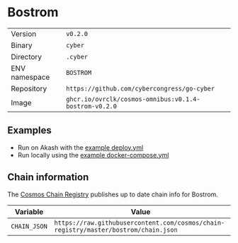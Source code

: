 # Bostrom

| | |
|---|---|
|Version|`v0.2.0`|
|Binary|`cyber`|
|Directory|`.cyber`|
|ENV namespace|`BOSTROM`|
|Repository|`https://github.com/cybercongress/go-cyber`|
|Image|`ghcr.io/ovrclk/cosmos-omnibus:v0.1.4-bostrom-v0.2.0`|

## Examples

- Run on Akash with the [example deploy.yml](./deploy.yml)
- Run locally using the [example docker-compose.yml](./docker-compose.yml)

## Chain information

The [Cosmos Chain Registry](https://github.com/cosmos/chain-registry) publishes up to date chain info for Bostrom.

|Variable|Value|
|---|---|
|`CHAIN_JSON`|`https://raw.githubusercontent.com/cosmos/chain-registry/master/bostrom/chain.json`|
